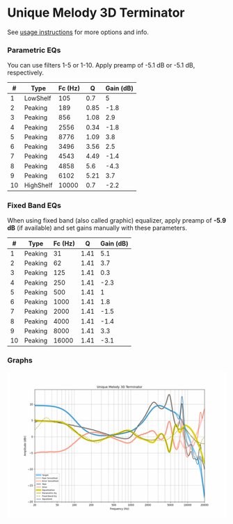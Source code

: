 # Unique Melody 3D Terminator
See [usage instructions](https://github.com/jaakkopasanen/AutoEq#usage) for more options and info.

### Parametric EQs
You can use filters 1-5 or 1-10. Apply preamp of -5.1 dB or -5.1 dB, respectively.

|   # | Type      |   Fc (Hz) |    Q |   Gain (dB) |
|-----|-----------|-----------|------|-------------|
|   1 | LowShelf  |       105 | 0.7  |         5   |
|   2 | Peaking   |       189 | 0.85 |        -1.8 |
|   3 | Peaking   |       856 | 1.08 |         2.9 |
|   4 | Peaking   |      2556 | 0.34 |        -1.8 |
|   5 | Peaking   |      8776 | 1.09 |         3.8 |
|   6 | Peaking   |      3496 | 3.56 |         2.5 |
|   7 | Peaking   |      4543 | 4.49 |        -1.4 |
|   8 | Peaking   |      4858 | 5.6  |        -4.3 |
|   9 | Peaking   |      6102 | 5.21 |         3.7 |
|  10 | HighShelf |     10000 | 0.7  |        -2.2 |

### Fixed Band EQs
When using fixed band (also called graphic) equalizer, apply preamp of **-5.9 dB** (if available) and set gains manually with these parameters.

|   # | Type    |   Fc (Hz) |    Q |   Gain (dB) |
|-----|---------|-----------|------|-------------|
|   1 | Peaking |        31 | 1.41 |         5.1 |
|   2 | Peaking |        62 | 1.41 |         3.7 |
|   3 | Peaking |       125 | 1.41 |         0.3 |
|   4 | Peaking |       250 | 1.41 |        -2.3 |
|   5 | Peaking |       500 | 1.41 |         1   |
|   6 | Peaking |      1000 | 1.41 |         1.8 |
|   7 | Peaking |      2000 | 1.41 |        -1.5 |
|   8 | Peaking |      4000 | 1.41 |        -1.4 |
|   9 | Peaking |      8000 | 1.41 |         3.3 |
|  10 | Peaking |     16000 | 1.41 |        -3.1 |

### Graphs
![](./Unique%20Melody%203D%20Terminator.png)
